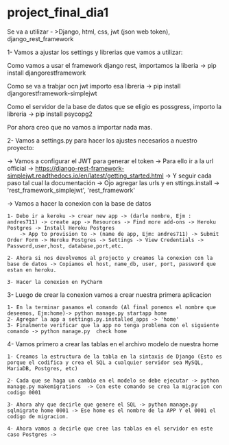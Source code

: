 # project_final_dia1
Se va a utilizar - >Django, html, css, jwt (json web token), django_rest_framework

1- Vamos a ajustar los settings y librerias que vamos a utilizar:

  Como vamos a usar el framework django rest, importamos la liberia -> pip install djangorestframework
  
  Como se va a trabjar ocn jwt importo esa libreria -> pip install djangorestframework-simplejwt
  
  Como el servidor de la base de datos que se eligio es possgress, importo la libreria -> pip install psycopg2
  
  Por ahora creo que no vamos a importar nada mas. 
  
  
2- Vamos a settings.py para hacer los ajustes necesarios a nuestro proyecto: 

  -> Vamos a configurar el JWT para generar el token
  -> Para ello ir a la url official -> https://django-rest-framework-simplejwt.readthedocs.io/en/latest/getting_started.html
  -> Y seguir cada paso tal cual la documentación
  -> Ojo agregar las urls y en sttings.install ->  'rest_framework_simplejwt', 'rest_framework'
  
  -> Vamos a hacer la conexion con la base de datos 
    
    1- Debo ir a keroku -> crear new app -> (darle nombre, Ejm : andres711) -> create app -> Resources -> Find more add-ons -> Heroku Postgres -> Install Heroku Postgres
        -> App to provision to -> (name de app, Ejm: andres711) -> Submit Order Form -> Heroku Postgres -> Settings -> View Credentials -> Password,user,host, database,port,etc.
    
    2- Ahora si nos devolvemos al projecto y creamos la conexion con la base de datos -> Copiamos el host, name_db, user, port, password que estan en heroku.
    
    3- Hacer la conexion en PyCharm
 
 3- Luego de crear la conexion vamos a crear nuestra primera aplicacion  
 
    1- En la terminar pasamos el comando (Al final ponemos el nombre que deseemos, Ejm:home)-> python manage.py startapp home 
    2- Agregar la app a settings.py.installed_apps -> 'home'
    3- Finalmente verificar que la app no tenga problema con el siguiente comando -> python manage.py  check home
    
 4- Vamos primero a crear las tablas en el archivo modelo de nuestra home
 
    1- Creamos la estructura de la tabla en la sintaxis de Django (Esto es porque el codifica y crea el SQL a cualquier servidor sea MySQL, MariaDB, Postgres, etc)
    
    2- Cada que se haga un cambio en el modelo se debe ejecutar -> python manage.py makemigrations  -> Con este comando se crea la migracion con codigo 0001
    
    3- Ahora ahy que decirle que genere el SQL -> python manage.py sqlmigrate home 0001 -> Ese home es el nombre de la APP Y el 0001 el codigo de migracion.
    
    4- Ahora vamos a decirle que cree las tablas en el servidor en este caso Postgres -> 
    
    
    
  
  
    
